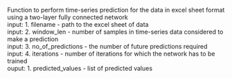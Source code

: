 Function to perform time-series prediction for the data in excel sheet format using a two-layer fully connected network<br />
input: 1. filename - path to the excel sheet of data<br />
input: 2. window_len - number of samples in time-series data considered to make a prediction<br />
input: 3. no_of_predictions - the number of future predictions required<br />
input: 4. iterations - number of iterations for which the network has to be trained<br />
ouput: 1. predicted_values - list of predicted values<br />
